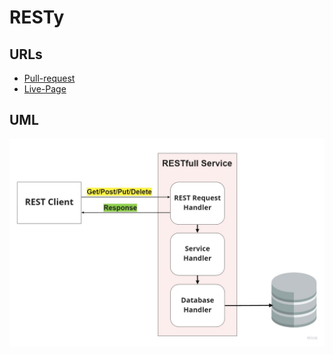 # RESTy
 ## URLs
  - [Pull-request](https://github.com/BianQt/RESTy/pull/3) 
  - [Live-Page](https://BianQt.github.io/RESTy)

## UML 
![UML](./uml.jpg)